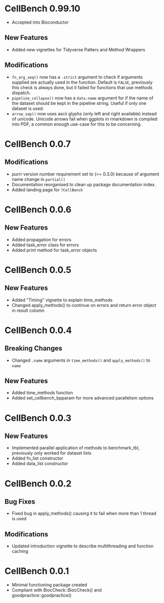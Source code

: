 # CellBench 0.99.10
* Accepted into Bioconductor

## New Features
* Added new vignettes for Tidyverse Patters and Method Wrappers

## Modifications
* `fn_arg_seq()` now has a `.strict` argument to check if arguments supplied are actually used in the function. Default is `FALSE`, previously this check is always done, but it failed for functions that use methods dispatch.
* `pipeline_collapse()` now has a `data.name` argument for if the name of the dataset should be kept in the pipeline string. Useful if only one dataset is used.
* `arrow_sep()` now uses ascii glyphs (only left and right available) instead of unicode. Unicode arrows fail when ggplots in rmarkdown is compiled into PDF, a common enough use-case for this to be concerning.

# CellBench 0.0.7

## Modifications
* purrr version number requirement set to (>= 0.3.0) because of argument name change in `partial()`
* Documentation reorganised to clean up package documentation index.
* Added landing page for `?CellBench`

# CellBench 0.0.6

## New Features

* Added propagation for errors
* Added task_error class for errors
* Added print method for task_error objects

# CellBench 0.0.5

## New Features
* Added "Timing" vignette to explain time_methods
* Changed apply_methods() to continue on errors and return error object in result column

# CellBench 0.0.4

## Breaking Changes
* Changed `.name` arguments in `time_methods()` and `apply_methods()` to `name`

## New Features
* Added time_methods function
* Added set_cellbench_bpparam for more advanced parallelism options

# CellBench 0.0.3

## New Features
* Implemented parallel application of methods to benchmark_tbl, previously only worked for dataset lists
* Added fn_list constructor
* Added data_list constructor

# CellBench 0.0.2

## Bug Fixes
* Fixed bug in apply_methods() causing it to fail when more than 1 thread is used

## Modifications
* Updated introduction vignette to describe multithreading and function caching

# CellBench 0.0.1

* Minimal functioning package created
* Compliant with BiocCheck::BiocCheck() and goodpractice::goodpractice()
